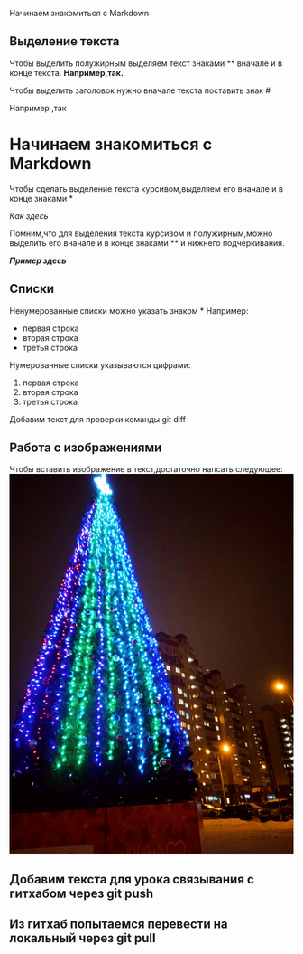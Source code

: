  Начинаем знакомиться с Markdown

## Выделение текста
 Чтобы выделить полужирным выделяем текст знаками ** вначале и в конце текста.
 **Например,так.**


Чтобы выделить заголовок нужно вначале текста поставить знак #

Например ,так 
# Начинаем знакомиться с Markdown


Чтобы сделать выделение текста курсивом,выделяем его вначале и в конце знаками *

*Как здесь*

Помним,что для выделения текста курсивом и полужирным,можно выделить его вначале и в конце знаками ** и нижнего подчеркивания.

**_Пример здесь_**

## Списки

Ненумерованные списки можно указать знаком *
Например:
* первая строка
* вторая строка
* третья строка

Нумерованные списки указываются цифрами:

1. первая строка
2. вторая строка
3. третья строка


Добавим текст для проверки команды git diff



## Работа с изображениями

Чтобы вставить изображение в текст,достаточно напсать следующее:
!["Скоро новый год"](1637600822504.jpg)



## Добавим текста для урока связывания с гитхабом через git push

## Из гитхаб попытаемся перевести на локальный через git pull
